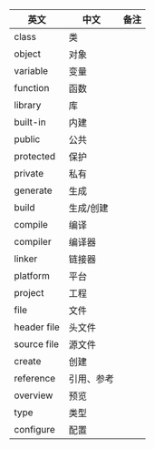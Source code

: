 
**英文** | **中文** | **备注**
---|---|---
class |     类
object |    对象
variable|   变量
function|	函数
library|	库
built-in|	内建
public|		公共
protected|	保护
private|	私有
generate|	生成
build|		生成/创建
compile|	编译
compiler|	编译器
linker|		链接器
platform|	平台
project|	工程
file|		文件
header file|	头文件
source file|	源文件
create|			创建
reference|		引用、参考
overview|		预览
type|			类型
configure|		配置
